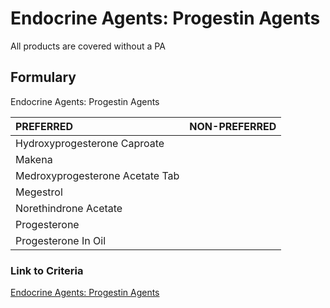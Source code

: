 # Endocrine Agents: Progestin Agents

All products are covered without a PA

## Formulary

Endocrine Agents: Progestin Agents

| PREFERRED | NON-PREFERRED |
| :--- | ---: |
| Hydroxyprogesterone Caproate    | |
| Makena                          | |
| Medroxyprogesterone Acetate Tab | |
| Megestrol                       | |
| Norethindrone Acetate           | |
| Progesterone                    | |
| Progesterone In Oil             | |

### Link to Criteria

[Endocrine Agents: Progestin Agents](https://pharmacy.medicaid.ohio.gov/sites/default/files/20220415_UPDL_Criteria_FINAL_.pdf#page=52)
